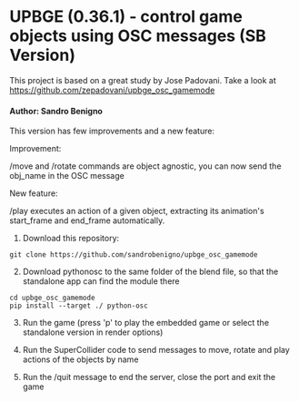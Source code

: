 # UPBGE (0.36.1) - control game objects using OSC messages (SB Version)

This project is based on a great study by Jose Padovani.
Take a look at https://github.com/zepadovani/upbge_osc_gamemode

#### Author: Sandro Benigno
This version has few improvements and a new feature:

Improvement:

/move and /rotate commands are object agnostic, you can now send the obj_name in the OSC message

New feature:

/play executes an action of a given object, extracting its animation's start_frame and end_frame automatically.

1. Download this repository:
```
git clone https://github.com/sandrobenigno/upbge_osc_gamemode
```

2. Download pythonosc to the same folder of the blend file, so that the standalone app can find the module there

```
cd upbge_osc_gamemode
pip install --target ./ python-osc
```

3. Run the game (press 'p' to play the embedded game or select the standalone version in render options)

4. Run the SuperCollider code to send messages to move, rotate and play actions of the objects by name

5. Run the /quit message to end the server, close the port and exit the game
